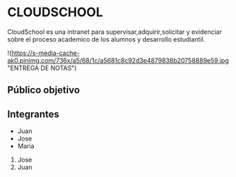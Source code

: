 # CLOUDSCHOOL 

CloudSchool es una intranet para supervisar,adquirir,solicitar y evidenciar sobre el proceso academico de los alumnos y desarrollo estudiantil.

!(https://s-media-cache-ak0.pinimg.com/736x/a5/68/1c/a5681c8c92d3e4879838b20758889e59.jpg "ENTREGA DE NOTAS") 

## Público objetivo



## Integrantes

* Juan
* Jose
* Maria

1. Jose
2. Juan
